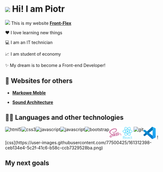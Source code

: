   # <img src="https://media.giphy.com/media/hvRJCLFzcasrR4ia7z/giphy.gif" width="40px"> Hi! I am Piotr
  

<img src="https://user-images.githubusercontent.com/77500425/161307145-c9ec8a62-de4a-43a3-8bf1-98cf04cc1477.png" width="25px"> This is my website [**Front-Flex**](https://frontflex.netlify.app) 

❤️ I love learning new things 

💻 I am an IT technician 

📈 I am student of economy

✨ My dream is to become a Front-end Developer!

## 🧾 Websites for others

 - [**Markowe Meble**](https://markowe-meble.com.pl)

 - [**Sound Architecture**](https://soundarchitecture.netlify.app)

## 👨‍💻 Languages and other technologies 
<img src="https://user-images.githubusercontent.com/77500425/161312332-1842468e-46e2-4dc6-8996-4b4cc28bc4fd.png" alt="html5" height="40"  align="left" title="xx"/>
<img src="https://user-images.githubusercontent.com/77500425/161312398-ceb134e4-5c2f-41c6-b58c-ccb7329528ba.png" alt="css3" height="40"  align="left"/>
<img src="https://user-images.githubusercontent.com/77500425/161312230-36d37ac5-8801-4313-a68c-c5695c429b70.png" alt="javascript" height="40" align="left"/>
<img src="https://user-images.githubusercontent.com/77500425/161311954-e03613e7-54b2-4d1b-ac2e-559f8c1e9f2d.png" alt="javascript" height="40"  align="left"/>
<img src="https://user-images.githubusercontent.com/77500425/161311874-2582135f-2ad4-420c-8c77-dd60594871e1.png" alt="bootstrap" height="40"  align="left"/>
<img src="https://raw.githubusercontent.com/devicons/devicon/master/icons/sass/sass-original.svg" alt="sass"  height="40" align="left"/>

<img src="https://raw.githubusercontent.com/devicons/devicon/master/icons/react/react-original-wordmark.svg" alt="react"  height="40" align="left"/>
<img src="https://www.vectorlogo.zone/logos/git-scm/git-scm-icon.svg" alt="git"  height="40" align="left"/>
<img alt="Visual Studio Code" height="40px" src="https://raw.githubusercontent.com/github/explore/80688e429a7d4ef2fca1e82350fe8e3517d3494d/topics/visual-studio-code/visual-studio-code.png" />
![css](https://user-images.githubusercontent.com/77500425/161312398-ceb134e4-5c2f-41c6-b58c-ccb7329528ba.png)






## My next goals 

